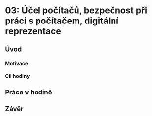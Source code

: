 # 03: Účel počítačů, bezpečnost při práci s počítačem, digitální reprezentace

## Úvod

### Motivace

### Cíl hodiny

## Práce v hodině

## Závěr
